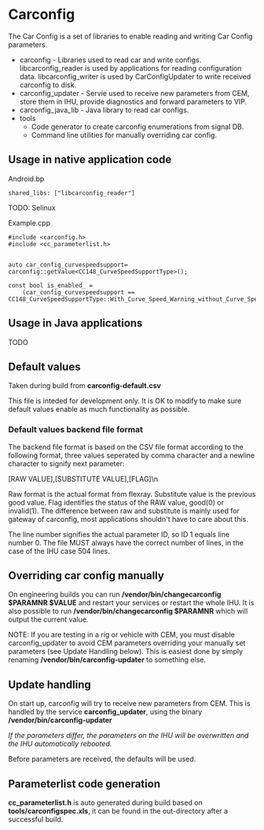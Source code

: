 # Carconfig


The Car Config is a set of libraries to enable reading and writing Car Config parameters. 

* carconfig - Libraries used to read car and write configs. libcarconfig_reader is used by applications for reading configuration data. libcarconfig_writer is used by CarConfigUpdater to write received carconfig to disk.
* carconfig_updater - Servie used to receive new parameters from CEM, store them in IHU, provide diagnostics and forward parameters to VIP.
* carconfig_java_lib - Java library to read car configs.
* tools
  * Code generator to create carconfig enumerations from signal DB.
  * Command line utilities for manually overriding car config.


## Usage in native application code

Android.bp

    shared_libs: ["libcarconfig_reader"]

TODO: Selinux

Example.cpp

    #include <carconfig.h>
    #include <cc_parameterlist.h>


    auto car_config_curvespeedsupport= carconfig::getValue<CC148_CurveSpeedSupportType>();

    const bool is_enabled_ =
        (car_config_curvespeedsupport == CC148_CurveSpeedSupportType::With_Curve_Speed_Warning_without_Curve_Speed_Assist);


## Usage in Java applications

TODO

## Default values

Taken during build from **carconfig-default.csv** 

This file is inteded for development only. It is OK to modify to make sure default values enable as much functionality as possible.  


### Default values backend file format

The backend file format is based on the CSV file format according to the following format, three values seperated by comma character and a newline character to signify next parameter:

[RAW VALUE],[SUBSTITUTE VALUE],[FLAG]\n

Raw format is the actual format from flexray.
Substitute value is the previous good value. Flag identifies the status of the RAW value, good(0) or invalid(1). The difference between raw and substitute is mainly used for gateway of carconfig, most applications shouldn't have to care about this.

The line number signifies the actual parameter ID, so ID 1 equals line number 0. The file MUST always have the correct number of lines, in the case of the IHU case 504 lines.

## Overriding car config manually

On engineering builds you can run **/vendor/bin/changecarconfig $PARAMNR $VALUE** and restart your services or restart the whole IHU. It is also possible to run **/vendor/bin/changecarconfig $PARAMNR** which will output the current value.

NOTE: If you are testing in a rig or vehicle with CEM, you must disable carconfig_updater to avoid CEM parameters overriding your manually set parameters (see Update Handling below). This is easiest done by simply renaming **/vendor/bin/carconfig-updater** to something else.


## Update handling

On start up, carconfig will try to receive new parameters from CEM.
This is handled by the service **carconfig_updater**, using the binary **/vendor/bin/carconfig-updater**

*If the parameters differ, the parameters on the IHU will be overwritten and the IHU automatically rebooted.*

Before parameters are received, the defaults will be used.

## Parameterlist code generation
**cc_parameterlist.h** is auto generated during build based on **tools/carconfigspec.xls**,  it can be found in the out-directory after a successful build.